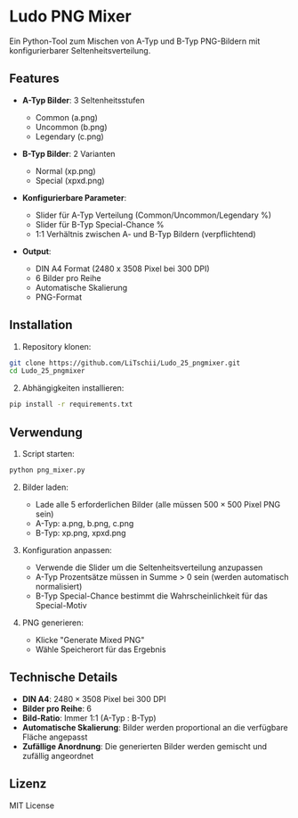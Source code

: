 # Ludo PNG Mixer

Ein Python-Tool zum Mischen von A-Typ und B-Typ PNG-Bildern mit konfigurierbarer Seltenheitsverteilung.

## Features

- **A-Typ Bilder**: 3 Seltenheitsstufen
  - Common (a.png)
  - Uncommon (b.png) 
  - Legendary (c.png)

- **B-Typ Bilder**: 2 Varianten
  - Normal (xp.png)
  - Special (xpxd.png)

- **Konfigurierbare Parameter**:
  - Slider für A-Typ Verteilung (Common/Uncommon/Legendary %)
  - Slider für B-Typ Special-Chance %
  - 1:1 Verhältnis zwischen A- und B-Typ Bildern (verpflichtend)

- **Output**:
  - DIN A4 Format (2480 x 3508 Pixel bei 300 DPI)
  - 6 Bilder pro Reihe
  - Automatische Skalierung
  - PNG-Format

## Installation

1. Repository klonen:
```bash
git clone https://github.com/LiTschii/Ludo_25_pngmixer.git
cd Ludo_25_pngmixer
```

2. Abhängigkeiten installieren:
```bash
pip install -r requirements.txt
```

## Verwendung

1. Script starten:
```bash
python png_mixer.py
```

2. Bilder laden:
   - Lade alle 5 erforderlichen Bilder (alle müssen $500 \times 500$ Pixel PNG sein)
   - A-Typ: a.png, b.png, c.png
   - B-Typ: xp.png, xpxd.png

3. Konfiguration anpassen:
   - Verwende die Slider um die Seltenheitsverteilung anzupassen
   - A-Typ Prozentsätze müssen in Summe > 0 sein (werden automatisch normalisiert)
   - B-Typ Special-Chance bestimmt die Wahrscheinlichkeit für das Special-Motiv

4. PNG generieren:
   - Klicke "Generate Mixed PNG"
   - Wähle Speicherort für das Ergebnis

## Technische Details

- **DIN A4**: $2480 \times 3508$ Pixel bei 300 DPI
- **Bilder pro Reihe**: 6
- **Bild-Ratio**: Immer 1:1 (A-Typ : B-Typ)
- **Automatische Skalierung**: Bilder werden proportional an die verfügbare Fläche angepasst
- **Zufällige Anordnung**: Die generierten Bilder werden gemischt und zufällig angeordnet

## Lizenz

MIT License
